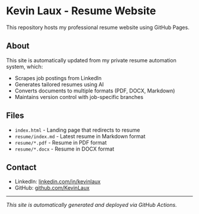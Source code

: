 # Kevin Laux - Resume Website

This repository hosts my professional resume website using GitHub Pages.

## About

This site is automatically updated from my private resume automation system, which:
- Scrapes job postings from LinkedIn
- Generates tailored resumes using AI
- Converts documents to multiple formats (PDF, DOCX, Markdown)
- Maintains version control with job-specific branches

## Files

- `index.html` - Landing page that redirects to resume
- `resume/index.md` - Latest resume in Markdown format
- `resume/*.pdf` - Resume in PDF format
- `resume/*.docx` - Resume in DOCX format

## Contact

- LinkedIn: [linkedin.com/in/kevinlaux](https://www.linkedin.com/in/kevinlaux)
- GitHub: [github.com/KevinLaux](https://github.com/KevinLaux)

---

*This site is automatically generated and deployed via GitHub Actions.*